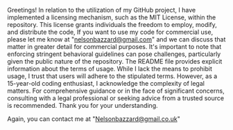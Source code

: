 Greetings! In relation to the utilization of my GitHub project, I have implemented a licensing mechanism, such as the MIT License, within the repository. This license grants individuals the freedom to employ, modify, and distribute the code, If you want to use my code for commercial use, please let me know at "nelsonbazzard@gmail.com" and we can discuss that matter in greater detail for commercial purposes. It's important to note that enforcing stringent behavioral guidelines can pose challenges, particularly given the public nature of the repository. The README file provides explicit information about the terms of usage. While I lack the means to prohibit usage, I trust that users will adhere to the stipulated terms. However, as a 15-year-old coding enthusiast, I acknowledge the complexity of legal matters. For comprehensive guidance or in the face of significant concerns, consulting with a legal professional or seeking advice from a trusted source is recommended. Thank you for your understanding.

Again, you can contact me at "Nelsonbazzard@gmail.co.uk"
